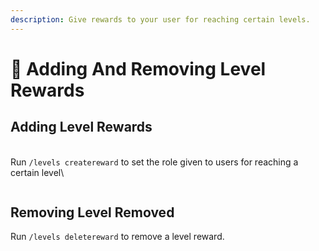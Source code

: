 ```yaml
---
description: Give rewards to your user for reaching certain levels.
---
```


# 🎁 Adding And Removing Level Rewards

## Adding Level Rewards

\
Run `/levels createreward`  to set the role given to users for reaching a certain level\


<figure><img src="https://media.discordapp.net/attachments/1044575489118978068/1061952252895559720/image.png" alt=""><figcaption></figcaption></figure>

## Removing Level Removed

Run `/levels deletereward` to remove a level reward.

<figure><img src="https://cdn.discordapp.com/attachments/1044575489118978068/1061952081122037782/image.png" alt=""><figcaption></figcaption></figure>
